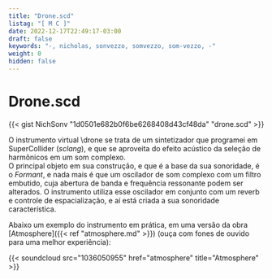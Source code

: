 ```yaml
---
title: "Drone.scd"
listag: "[ M C ]"
date: 2022-12-17T22:49:17-03:00
draft: false
keywords: "-, nicholas, sonvezzo, somvezzo, som-vezzo, -"
weight: 0
hidden: false
---
```

# Drone.scd

{{< gist NichSonv "1d0501e682b0f6be6268408d43cf48da" "drone.scd" >}}

O instrumento virtual \drone se trata de um sintetizador que programei em SuperCollider (_sclang_), e que se aproveita do efeito acústico da seleção de harmônicos em um som complexo.  
O principal objeto em sua construção, e que é a base da sua sonoridade, é o _Formant_, e nada mais é que um oscilador de som complexo com um filtro embutido, cuja abertura de banda e frequência ressonante podem ser alterados. O instrumento utiliza esse oscilador em conjunto com um reverb e controle de espacialização, e aí está criada a sua sonoridade característica.

Abaixo um exemplo do instrumento em prática, em uma versão da obra [Atmosphere]({{< ref "atmosphere.md" >}}) (ouça com fones de ouvido para uma melhor experiência):

{{< soundcloud src="1036050955" href="atmosphere" title="Atmosphere" >}}